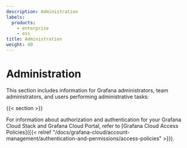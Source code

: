 ```yaml
---
description: Administration
labels:
  products:
    - enterprise
    - oss
title: Administration
weight: 40
---
```


# Administration

This section includes information for Grafana administrators, team administrators, and users performing administrative tasks:

{{< section >}}

For information about authorization and authentication for your Grafana Cloud Stack and Grafana Cloud Portal, refer to [Grafana Cloud Access Policies]({{< relref "/docs/grafana-cloud/account-management/authentication-and-permissions/access-policies" >}}).

